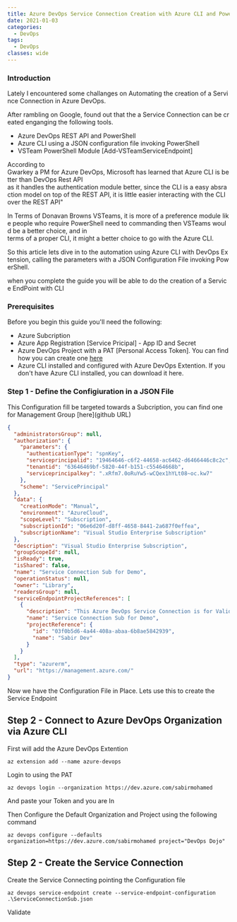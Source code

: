 ```yaml
---
title: Azure DevOps Service Connection Creation with Azure CLI and Powershell
date: 2021-01-03
categories:
  - DevOps
tags:
  - DevOps
classes: wide
---
```


### Introduction

Lately I encountered some challanges on Automating the creation of a Servince Connection in Azure DevOps.

After rambling on Google, found out that the a Service Connection can be created enganging the following tools.

- Azure DevOps REST API and PowerShell
- Azure CLI using a JSON configuration file invoking PowerShell
- VSTeam PowerShell Module [Add-VSTeamServiceEndpoint]

According to Gwarkey a PM for Azure DevOps, Microsoft has learned that Azure CLI is better than DevOps Rest API 
as it handles the authentication module better, since the CLI is a easy absraction model on top of the REST API, it is little easier interacting with the CLI
over the REST API"

In Terms of Donavan Browns VSTeams, it is more of a preference module like people who require PowerShell need to commanding then VSTeams would be a better choice,
and in terms of a proper CLI, it might a better choice to go with the Azure CLI.

So this article lets dive in to the automation using Azure CLI with DevOps Extension, calling the parameters with a JSON Configuration File invoking PowerShell.

when you complete the guide you will be able to do the creation of a Service EndPoint with CLI

### Prerequisites

Before you begin this guide you'll need the following:

- Azure Subcription
- Azure App Registration [Service Pricipal] - App ID and Secret
- Azure DevOps Project with a PAT [Personal Access Token]. You can find how you can create one [here](https://docs.microsoft.com/en-us/azure/devops/organizations/accounts/use-personal-access-tokens-to-authenticate?view=azure-devops&tabs=preview-page&WT.mc_id=AZ-MVP-5003674#create-a-pat)
- Azure CLI installed and configured with Azure DevOps Extention. If you don't have Azure CLI installed, you can download it here.

### Step 1 - Define the Configiuration in a JSON File

This Configuration fill be targeted towards a Subcription, you can find one for Management Group [here](github URL)

```json
{
  "administratorsGroup": null,
  "authorization": {
    "parameters": {
      "authenticationType": "spnKey",
      "serviceprincipalid": "19464646-c6f2-44658-ac6462-d6466446c8c2c",
      "tenantid": "63646469bf-5820-44f-b151-c55464668b",
      "serviceprincipalkey": ".xRfm7.0oRuYw5-wCQex1hYLt08~oc.kw7"
    },
    "scheme": "ServicePrincipal"
  },
  "data": {
    "creationMode": "Manual",
    "environment": "AzureCloud",
    "scopeLevel": "Subscription",
    "subscriptionId": "06e6d20f-d8ff-4658-8441-2a687f0effea",
    "subscriptionName": "Visual Studio Enterprise Subscription"
  },
  "description": "Visual Studio Enterprise Subscription",
  "groupScopeId": null,
  "isReady": true,
  "isShared": false,
  "name": "Service Connection Sub for Demo",
  "operationStatus": null,
  "owner": "Library",
  "readersGroup": null,
  "serviceEndpointProjectReferences": [
    {
      "description": "This Azure DevOps Service Connection is for Validation",
      "name": "Service Connection Sub for Demo",
      "projectReference": {
        "id": "03f0b5d6-4a44-408a-abaa-6b8ae5842939",
        "name": "Sabir Dev"
      }
    }
  ],
  "type": "azurerm",
  "url": "https://management.azure.com/"
}
```

Now we have the Configuration File in Place. Lets use this to create the Service Endpoint

## Step 2 - Connect to Azure DevOps Organization via Azure CLI

First will add the Azure DevOps Extention
```
az extension add --name azure-devops
```
Login to using the PAT

```
az devops login --organization https://dev.azure.com/sabirmohamed
```
And paste your Token and you are In

Then Configure the Default Organization and Project using the following command

```
az devops configure --defaults organization=https://dev.azure.com/sabirmohamed project="DevOps Dojo"
```

## Step 2 - Create the Service Connection

Create the Service Connecting pointing the Configuration file
```
az devops service-endpoint create --service-endpoint-configuration .\ServiceConnectionSub.json
```
Validate 









